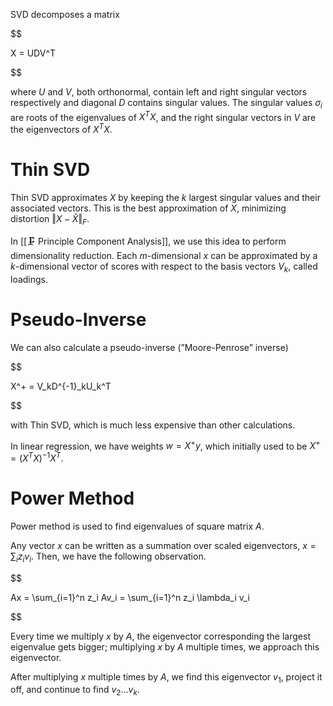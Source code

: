 

SVD decomposes a matrix 

$$

X = UDV^T

$$

where $U$ and $V$, both orthonormal, contain left and right singular vectors respectively and diagonal $D$ contains singular values. The singular values $\sigma_i$ are roots of the eigenvalues of $X^TX$, and the right singular vectors in $V$ are the eigenvectors of $X^TX$.

# Thin SVD
Thin SVD approximates $X$ by keeping the $k$ largest singular values and their associated vectors. This is the best approximation of $X$, minimizing distortion 
$\Vert X−\hat{X}\Vert_F$.

In [[🗜️ Principle Component Analysis]], we use this idea to perform dimensionality reduction. Each $m$-dimensional $x$ can be approximated by a $k$-dimensional vector of scores with respect to the basis vectors $V_k$, called loadings.

# Pseudo-Inverse
We can also calculate a pseudo-inverse (”Moore-Penrose” inverse) 

$$

X^+ = V_kD^{-1}_kU_k^T

$$

with Thin SVD, which is much less expensive than other calculations.

In linear regression, we have weights $w = X^+y$, which initially used to be $X^+ = (X^TX)^{-1}X^T$.

# Power Method
Power method is used to find eigenvalues of square matrix $A$.

Any vector $x$ can be written as a summation over scaled eigenvectors, $x = \sum_i z_i v_i$. Then, we have the following observation.

$$

 Ax = \sum_{i=1}^n z_i Av_i = \sum_{i=1}^n z_i \lambda_i v_i 

$$

Every time we multiply $x$ by $A$, the eigenvector corresponding the largest eigenvalue gets bigger; multiplying $x$ by $A$ multiple times, we approach this eigenvector.

After multiplying $x$ multiple times by $A$, we find this eigenvector $v_1$, project it off, and continue to find $v_2\ldots v_k$.


